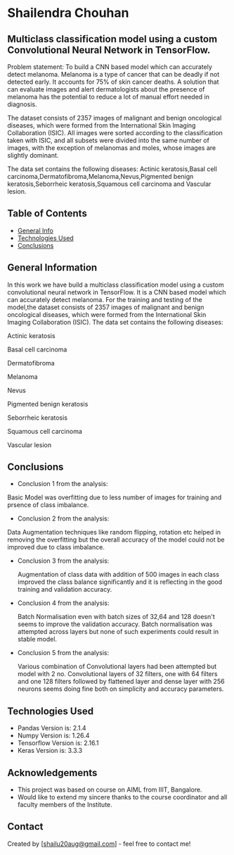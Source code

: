 # Shailendra Chouhan
## Multiclass classification model using a custom Convolutional Neural Network in TensorFlow.
Problem statement:
To build a CNN based model which can accurately detect melanoma. Melanoma is a type of cancer that can be deadly if not detected early. It accounts for 75% of skin cancer deaths. A solution that can evaluate images and alert dermatologists about the presence of melanoma has the potential to reduce a lot of manual effort needed in diagnosis.


The dataset consists of 2357 images of malignant and benign oncological diseases, which were formed from the International Skin Imaging Collaboration (ISIC). All images were sorted according to the classification taken with ISIC, and all subsets were divided into the same number of images, with the exception of melanomas and moles, whose images are slightly dominant.

The data set contains the following diseases: Actinic keratosis,Basal cell carcinoma,Dermatofibroma,Melanoma,Nevus,Pigmented benign keratosis,Seborrheic keratosis,Squamous cell carcinoma and Vascular lesion.


## Table of Contents
* [General Info](#general-information)
* [Technologies Used](#technologies-used)
* [Conclusions](#conclusions)
  

<!-- You can include any other section that is pertinent to your problem -->

## General Information
In this work we have build a multiclass classification model using a custom convolutional neural network in TensorFlow. It is a CNN based model which can accurately detect melanoma. 
For the training and testing of the model,the dataset consists of 2357 images of malignant and benign oncological diseases, which were formed from the International Skin Imaging Collaboration (ISIC). The data set contains the following diseases:

Actinic keratosis

Basal cell carcinoma

Dermatofibroma

Melanoma

Nevus

Pigmented benign keratosis

Seborrheic keratosis

Squamous cell carcinoma

Vascular lesion

<!-- You don't have to answer all the questions - just the ones relevant to your project. -->

## Conclusions
- Conclusion 1 from the analysis:
  
 Basic Model was overfitting due to less number of images for training and prsence of class imbalance.
  
- Conclusion 2 from the analysis:
  
Data Augmentation techniques like random flipping, rotation etc helped in removing the overfitting but the overall accuracy of the model could not   be improved due to class imbalance.
  
- Conclusion 3 from the analysis:
  
  Augmentation of class data with addition of 500 images in each class improved the class balance significantly and it is reflecting in the good     training and validation accuracy.
  
- Conclusion 4 from the analysis:
  
  Batch Normalisation even with batch sizes of 32,64 and 128 doesn't seems to improve the validation accuracy. Batch normalisation was attempted   across layers but none of such experiments could result in stable model.
  
- Conclusion 5 from the analysis:

  Various combination of Convolutional layers had been attempted but model with 2 no. Convolutional layers of 32 filters, one with 64 filters and one   128 filters followed by flattened layer and dense layer with 256 neurons seems doing fine both on simplicity and accuracy parameters.

<!-- You don't have to answer all the questions - just the ones relevant to your project. -->


## Technologies Used
- Pandas Version is: 2.1.4
- Numpy Version is: 1.26.4
- Tensorflow Version is: 2.16.1
- Keras Version is: 3.3.3

<!-- As the libraries versions keep on changing, it is recommended to mention the version of library used in this project -->

## Acknowledgements
- This project was based on course on AIML from IIIT, Bangalore.
- Would like to extend my sincere thanks to the course coordinator and all faculty members of the Institute.


## Contact
Created by [shailu20aug@gmail.com] - feel free to contact me!


<!-- Optional -->
<!-- ## License -->
<!-- This project is open source and available under the [... License](). -->

<!-- You don't have to include all sections - just the one's relevant to your project -->
